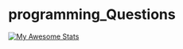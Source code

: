 # programming_Questions
[![My Awesome Stats](https://awesome-github-stats.azurewebsites.net/user-stats/bisu2580?cardType=github&theme=github&preferLogin=false)](https://git.io/awesome-stats-card)
